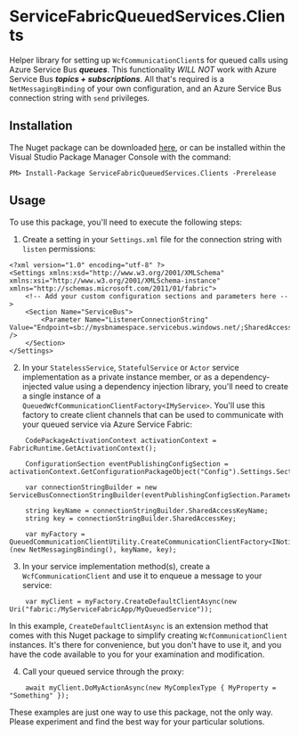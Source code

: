 # ServiceFabricQueuedServices.Clients
Helper library for setting up `WcfCommunicationClient`s for queued calls using Azure Service Bus ***queues***. This functionality *WILL NOT* work with Azure Service Bus ***topics + subscriptions***. All that's required is a  `NetMessagingBinding` of your own configuration, and an Azure Service Bus connection string with `send` privileges.

## Installation

The Nuget package can be downloaded [here](https://www.nuget.org/packages/ServiceFabricQueuedServices.Clients), or can be installed within the Visual Studio Package Manager Console with the command:
```
PM> Install-Package ServiceFabricQueuedServices.Clients -Prerelease
```

## Usage

To use this package, you'll need to execute the following steps:
  1. Create a setting in your `Settings.xml` file for the connection string with `listen` permissions:
```
<?xml version="1.0" encoding="utf-8" ?>
<Settings xmlns:xsd="http://www.w3.org/2001/XMLSchema" xmlns:xsi="http://www.w3.org/2001/XMLSchema-instance" xmlns="http://schemas.microsoft.com/2011/01/fabric">
	<!-- Add your custom configuration sections and parameters here -->
	<Section Name="ServiceBus">
		<Parameter Name="ListenerConnectionString" Value="Endpoint=sb://mysbnamespace.servicebus.windows.net/;SharedAccessKeyName=ListenAccessKey;SharedAccessKey=abc/5yj8/yMm+123j456gbbbb4bbbbbZtsvWjHLp+hM=" />
	</Section>
</Settings>
``` 
  2. In your `StatelessService`, `StatefulService` or `Actor` service implementation as a private instance member, or as a dependency-injected value using a dependency injection library, you'll need to create a single instance of a `QueuedWcfCommunicationClientFactory<IMyService>`. You'll use this factory to create client channels that can be used to communicate with your queued service via Azure Service Fabric:
```
	CodePackageActivationContext activationContext = FabricRuntime.GetActivationContext();

	ConfigurationSection eventPublishingConfigSection = activationContext.GetConfigurationPackageObject("Config").Settings.Sections["EventPublishing"];

	var connectionStringBuilder = new ServiceBusConnectionStringBuilder(eventPublishingConfigSection.Parameters["EventServiceBusSendConnectionString"].Value);

	string keyName = connectionStringBuilder.SharedAccessKeyName;
	string key = connectionStringBuilder.SharedAccessKey;

	var myFactory = QueuedCommunicationClientUtility.CreateCommunicationClientFactory<INotificationEvents>(new NetMessagingBinding(), keyName, key);
```   
  3. In your service implementation method(s), create a `WcfCommunicationClient` and use it to enqueue a message to your service:
```
    var myClient = myFactory.CreateDefaultClientAsync(new Uri("fabric:/MyServiceFabricApp/MyQueuedService"));
```
  In this example, `CreateDefaultClientAsync` is an extension method that comes with this Nuget package to simplify creating `WcfCommunicationClient` instances. It's there for convenience, but you don't have to use it, and you have the code available to you for your examination and modification.

  4. Call your queued service through the proxy:
```
	await myClient.DoMyActionAsync(new MyComplexType { MyProperty = "Something" });
```

These examples are just one way to use this package, not the only way. Please experiment and find the best way for your particular solutions.